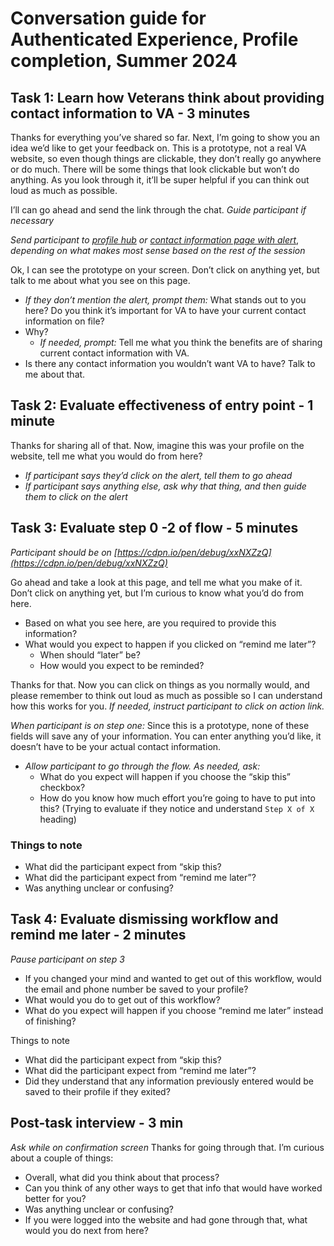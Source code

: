 # Conversation guide for Authenticated Experience, Profile completion, Summer 2024

## Task 1: Learn how Veterans think about providing contact information to VA - 3 minutes

Thanks for everything you’ve shared so far.  Next, I’m going to show you an idea we’d like to get your feedback on. This is a prototype, not a real VA website, so even though things are clickable, they don’t really go anywhere or do much.  There will be some things that look clickable but won’t do anything.  As you look through it, it’ll be super helpful if you can think out loud as much as possible.

I’ll can go ahead and send the link through the chat. *Guide participant if necessary*

*Send participant to [profile hub](https://cdpn.io/pen/debug/OJYxMLK) or [contact information page with alert](https://cdpn.io/pen/debug/BaewjZo)*, *depending on what makes most sense based on the rest of the session*

Ok, I can see the prototype on your screen. Don’t click on anything yet, but talk to me about what you see on this page.
- *If they don’t mention the alert, prompt them:* What stands out to you here?
  Do you think it’s important for VA to have your current contact information on file? 
- Why?
  - *If needed, prompt:* Tell me what you think the benefits are of sharing current contact information with VA.
- Is there any contact information you wouldn’t want VA to have? Talk to me about that.

## Task 2: Evaluate effectiveness of entry point - 1 minute
Thanks for sharing all of that.  Now, imagine this was your profile on the website, tell me what you would do from here? 
- *If participant says they’d click on the alert, tell them to go ahead*
- *If participant says anything else, ask why that thing, and then guide them to click on the alert*

## Task 3: Evaluate step 0 -2 of flow - 5 minutes
*Participant should be on [https://cdpn.io/pen/debug/xxNXZzQ](https://cdpn.io/pen/debug/xxNXZzQ)*

Go ahead and take a look at this page, and tell me what you make of it. Don’t click on anything yet, but I’m curious to know what you’d do from here.
- Based on what you see here, are you required to provide this information?  
- What would you expect to happen if you clicked on “remind me later”?  
  - When should “later” be? 
  - How would you expect to be reminded?

Thanks for that. Now you can click on things as you normally would, and please remember to think out loud as much as possible so I can understand how this works for you. *If needed, instruct participant to click on action link.* 

*When participant is on step one:*
Since this is a prototype, none of these fields will save any of your information. You can enter anything you’d like, it doesn’t have to be your actual contact information.

- *Allow participant to go through the flow. As needed, ask:*
  - What do you expect will happen if you choose the “skip this” checkbox?
  - How do you know how much effort you’re going to have to put into this? (Trying to evaluate if they notice and understand  `Step X of X` heading)
### Things to note
- What did the participant expect from “skip this?
- What did the participant expect from “remind me later”?
- Was anything unclear or confusing?
## Task 4: Evaluate dismissing workflow and remind me later - 2 minutes
*Pause participant on step 3*
- If you changed your mind and wanted to get out of this workflow, would the email and phone number be saved to your profile?
- What would you do to get out of this workflow?
- What do you expect will happen if you choose “remind me later” instead of finishing?

Things to note
- What did the participant expect from “skip this?
- What did the participant expect from “remind me later”?
- Did they understand that any information previously entered would be saved to their profile if they exited?

## Post-task interview - 3 min
*Ask while on confirmation screen*
Thanks for going through that. I’m curious about a couple of things:
- Overall, what did you think about that process? 
- Can you think of any other ways to get that info that would have worked better for you?
- Was anything unclear or confusing?
- If you were logged into the website and had gone through that, what would you do next from here?
